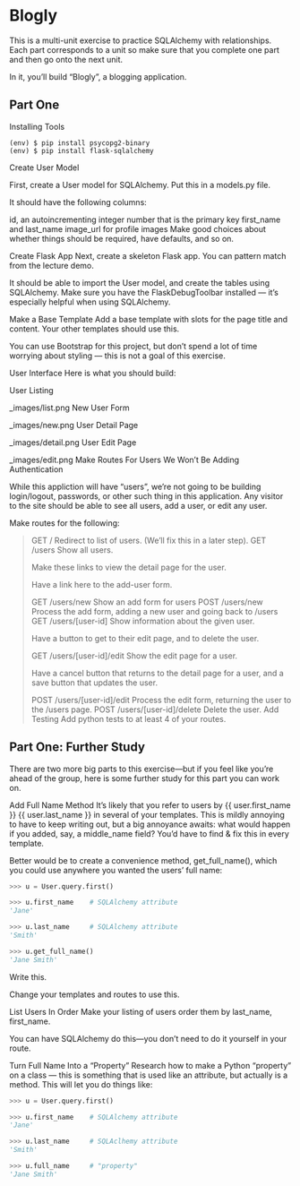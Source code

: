 # Blogly

This is a multi-unit exercise to practice SQLAlchemy with relationships. Each part corresponds to a unit so make sure that you complete one part and then go onto the next unit.

In it, you’ll build “Blogly”, a blogging application.

## Part One
Installing Tools
```Terminal
(env) $ pip install psycopg2-binary
(env) $ pip install flask-sqlalchemy
```
Create User Model

First, create a User model for SQLAlchemy. Put this in a models.py file.

It should have the following columns:

id, an autoincrementing integer number that is the primary key
first_name and last_name
image_url for profile images
Make good choices about whether things should be required, have defaults, and so on.

Create Flask App
Next, create a skeleton Flask app. You can pattern match from the lecture demo.

It should be able to import the User model, and create the tables using SQLAlchemy. Make sure you have the FlaskDebugToolbar installed — it’s especially helpful when using SQLAlchemy.

Make a Base Template
Add a base template with slots for the page title and content. Your other templates should use this.

You can use Bootstrap for this project, but don’t spend a lot of time worrying about styling — this is not a goal of this exercise.

User Interface
Here is what you should build:

User Listing

_images/list.png
New User Form

_images/new.png
User Detail Page

_images/detail.png
User Edit Page

_images/edit.png
Make Routes For Users
We Won’t Be Adding Authentication

While this appliction will have “users”, we’re not going to be building login/logout, passwords, or other such thing in this application. Any visitor to the site should be able to see all users, add a user, or edit any user.

Make routes for the following:

>GET /
Redirect to list of users. (We’ll fix this in a later step).
GET /users
Show all users.
>
>Make these links to view the detail page for the user.
>
>Have a link here to the add-user form.
>
>GET /users/new
Show an add form for users
POST /users/new
Process the add form, adding a new user and going back to /users
GET /users/[user-id]
Show information about the given user.
>
>Have a button to get to their edit page, and to delete the user.
>
>GET /users/[user-id]/edit
Show the edit page for a user.
>
>Have a cancel button that returns to the detail page for a user, and a save button that updates the user.
>
>POST /users/[user-id]/edit
Process the edit form, returning the user to the /users page.
POST /users/[user-id]/delete
Delete the user.
Add Testing
Add python tests to at least 4 of your routes.

## Part One: Further Study
There are two more big parts to this exercise—but if you feel like you’re ahead of the group, here is some further study for this part you can work on.

Add Full Name Method
It’s likely that you refer to users by {{ user.first_name }} {{ user.last_name }} in several of your templates. This is mildly annoying to have to keep writing out, but a big annoyance awaits: what would happen if you added, say, a middle_name field? You’d have to find & fix this in every template.

Better would be to create a convenience method, get_full_name(), which you could use anywhere you wanted the users’ full name:

```Python
>>> u = User.query.first()

>>> u.first_name    # SQLAlchemy attribute
'Jane'

>>> u.last_name     # SQLAlchemy attribute
'Smith'

>>> u.get_full_name()
'Jane Smith'
```

Write this.

Change your templates and routes to use this.

List Users In Order
Make your listing of users order them by last_name, first_name.

You can have SQLAlchemy do this—you don’t need to do it yourself in your route.

Turn Full Name Into a “Property”
Research how to make a Python “property” on a class — this is something that is used like an attribute, but actually is a method. This will let you do things like:

```Python
>>> u = User.query.first()

>>> u.first_name    # SQLAlchemy attribute
'Jane'

>>> u.last_name     # SQLAclhemy attribute
'Smith'

>>> u.full_name     # "property"
'Jane Smith'
```
